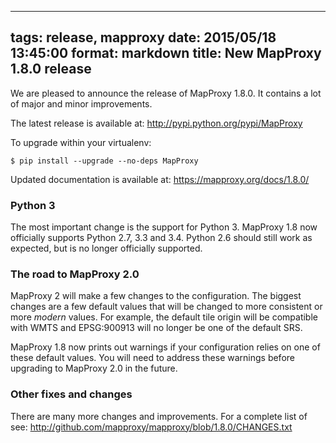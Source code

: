 
---
tags: release, mapproxy
date: 2015/05/18 13:45:00
format: markdown
title: New MapProxy 1.8.0 release
---

We are pleased to announce the release of MapProxy 1.8.0. It
contains a lot of major and minor improvements.

The latest release is available at: <http://pypi.python.org/pypi/MapProxy>

To upgrade within your virtualenv:

    $ pip install --upgrade --no-deps MapProxy

Updated documentation is available at: <https://mapproxy.org/docs/1.8.0/>

### Python 3

The most important change is the support for Python 3. MapProxy 1.8 now officially supports Python 2.7, 3.3 and 3.4.
Python 2.6 should still work as expected, but is no longer officially supported.


### The road to MapProxy 2.0

MapProxy 2 will make a few changes to the configuration. The biggest changes are a few default values that will be changed to more consistent or more *modern* values. For example, the default tile origin will be compatible with WMTS and EPSG:900913 will no longer be one of the default SRS.

MapProxy 1.8 now prints out warnings if your configuration relies on one of these default values. You will need to address these warnings before upgrading to MapProxy 2.0 in the future.

### Other fixes and changes

There are many more changes and improvements.
For a complete list of see: <http://github.com/mapproxy/mapproxy/blob/1.8.0/CHANGES.txt>
